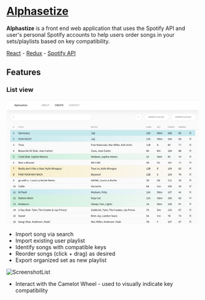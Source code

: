 # [Alphasetize](https://alphasetize.com/)

**Alphastize** is a front end web application that uses the Spotify API and user's personal Spotify accounts to help users order songs in your sets/playlists based on key compatibility.

[React](https://reactjs.org) - [Redux](https://redux.js.org/) - [Spotify API](https://developer.spotify.com/documentation/)

## Features

### List view

![ScreenshotList](./src/assets/screenshot-list.png)

-   Import song via search
-   Import existing user playlist
-   Identify songs with compatible keys
-   Reorder songs (click + drag) as desired
-   Export organized set as new playlist

![ScreenshotList](./src/assets/camelotWHg)

-   Interact with the Camelot Wheel - used to visually indicate key compatibility
